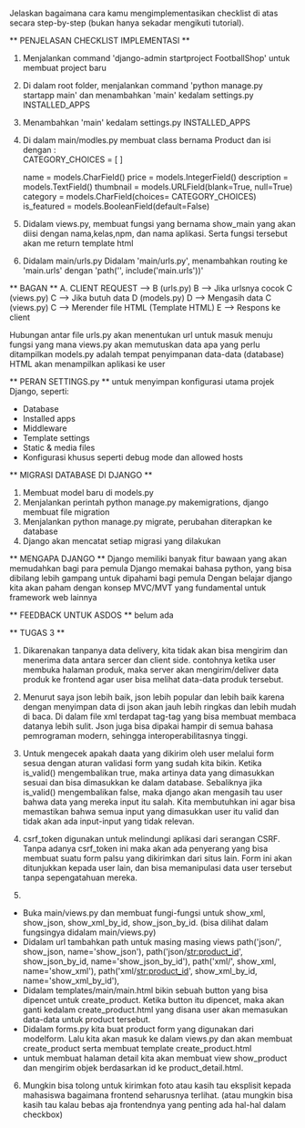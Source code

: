 Jelaskan bagaimana cara kamu mengimplementasikan checklist di atas secara step-by-step (bukan hanya sekadar mengikuti tutorial).



** PENJELASAN CHECKLIST IMPLEMENTASI **
1. Menjalankan command 'django-admin startproject FootballShop' untuk membuat project baru
2. Di dalam root folder, menjalankan command 'python manage.py startapp main' dan menambahkan 'main' kedalam settings.py INSTALLED_APPS
3. Menambahkan 'main' kedalam settings.py INSTALLED_APPS
4. Di dalam main/modles.py membuat class bernama Product dan isi dengan :     
    CATEGORY_CHOICES = [
    ]

    name = models.CharField()
    price = models.IntegerField()
    description = models.TextField()
    thumbnail = models.URLField(blank=True, null=True)
    category = models.CharField(choices= CATEGORY_CHOICES)
    is_featured = models.BooleanField(default=False)
5. Didalam views.py, membuat fungsi yang bernama show_main yang akan diisi dengan nama,kelas,npm, dan nama aplikasi. Serta fungsi tersebut akan me return template html
6. Didalam main/urls.py Didalam 'main/urls.py', menambahkan routing ke 'main.urls' dengan 'path('', include('main.urls'))'


** BAGAN **
A. CLIENT REQUEST --> B (urls.py)
B --> Jika urlsnya cocok C (views.py)
C --> Jika butuh data D (models.py)
D --> Mengasih data C (views.py)
C --> Merender file HTML (Template HTML)
E --> Respons ke client 

Hubungan antar file
urls.py akan menentukan url untuk masuk menuju fungsi yang mana
views.py akan memutuskan data apa yang perlu ditampilkan
models.py adalah tempat penyimpanan data-data (database)
HTML akan menampilkan aplikasi ke user


** PERAN SETTINGS.py **
untuk menyimpan konfigurasi utama projek Django, seperti:
- Database
- Installed apps
- Middleware
- Template settings
- Static & media files
- Konfigurasi khusus seperti debug mode dan allowed hosts


** MIGRASI DATABASE DI DJANGO **
1. Membuat model baru di models.py
2. Menjalankan perintah python manage.py makemigrations, django membuat file migration
3. Menjalankan python manage.py migrate, perubahan diterapkan ke database
4. Django akan mencatat setiap migrasi yang dilakukan


** MENGAPA DJANGO **
Django memiliki banyak fitur bawaan yang akan memudahkan bagi para pemula
Django memakai bahasa python, yang bisa dibilang lebih gampang untuk dipahami bagi pemula
Dengan belajar django kita akan paham dengan konsep MVC/MVT yang fundamental untuk framework web lainnya


** FEEDBACK UNTUK ASDOS **
belum ada











** TUGAS 3 **
1. Dikarenakan tanpanya data delivery, kita tidak akan bisa mengirim dan menerima data antara sercer dan client side.
contohnya ketika user membuka halaman produk, maka server akan mengirim/deliver data produk ke frontend agar user bisa melihat data-data produk tersebut.

2. Menurut saya json lebih baik, json lebih popular dan lebih baik karena dengan menyimpan data di json akan jauh lebih ringkas dan lebih mudah di baca. Di dalam file xml terdapat tag-tag yang bisa membuat membaca datanya lebih sulit. Json juga bisa dipakai hampir di semua bahasa pemrograman modern, sehingga interoperabilitasnya tinggi.

3. Untuk mengecek apakah daata yang dikirim oleh user melalui form sesua dengan aturan validasi form yang sudah kita bikin. Ketika is_valid() mengembalikan true, maka artinya data yang dimasukkan sesuai dan bisa dimasukkan ke dalam database. Sebaliknya jika is_valid() mengembalikan false, maka django akan mengasih tau user bahwa data yang mereka input itu salah. Kita membutuhkan ini agar bisa memastikan bahwa semua input yang dimasukkan user itu valid dan tidak akan ada input-input yang tidak relevan.

4. csrf_token digunakan untuk melindungi aplikasi dari serangan CSRF. Tanpa adanya csrf_token ini maka akan ada penyerang yang bisa membuat suatu form palsu yang dikirimkan dari situs lain. Form ini akan ditunjukkan kepada user lain, dan bisa memanipulasi data user tersebut tanpa sepengatahuan mereka.

5. 
- Buka main/views.py dan membuat fungi-fungsi untuk show_xml, show_json, show_xml_by_id, show_json_by_id. (bisa dilihat dalam fungsingya didalam main/views.py)
- Didalam url tambahkan path untuk masing masing views
    path('json/', show_json, name='show_json'),
    path('json/<str:product_id>', show_json_by_id, name='show_json_by_id'),
    path('xml/', show_xml, name='show_xml'),
    path('xml/<str:product_id>', show_xml_by_id, name='show_xml_by_id'),
- Didalam templates/main/main.html bikin sebuah button yang bisa dipencet untuk create_product. Ketika button itu dipencet, maka akan ganti kedalam create_product.html yang disana user akan memasukan data-data untuk product tersebut. 
- Didalam forms.py kita buat product form yang digunakan dari modelform. Lalu kita akan masuk ke dalam views.py dan akan membuat create_product serta membuat template create_product.html
- untuk membuat halaman detail kita akan membuat view show_product dan mengirim objek berdasarkan id ke product_detail.html.

6. Mungkin bisa tolong untuk kirimkan foto atau kasih tau eksplisit kepada mahasiswa bagaimana frontend seharusnya terlihat. (atau mungkin bisa kasih tau kalau bebas aja frontendnya yang penting ada hal-hal dalam checkbox)

